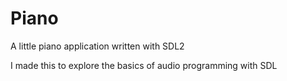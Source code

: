 Piano
=====

A little piano application written with SDL2

I made this to explore the basics of audio programming with SDL
